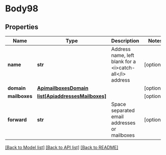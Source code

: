 # Body98

## Properties
Name | Type | Description | Notes
------------ | ------------- | ------------- | -------------
**name** | **str** | Address name, left blank for a &lt;i&gt;catch-all&lt;/i&gt; address | [optional] 
**domain** | [**ApimailboxesDomain**](ApimailboxesDomain.md) |  | [optional] 
**mailboxes** | [**list[ApiaddressesMailboxes]**](ApiaddressesMailboxes.md) |  | [optional] 
**forward** | **str** | Space separated email addresses or mailboxes | [optional] 

[[Back to Model list]](../README.md#documentation-for-models) [[Back to API list]](../README.md#documentation-for-api-endpoints) [[Back to README]](../README.md)

